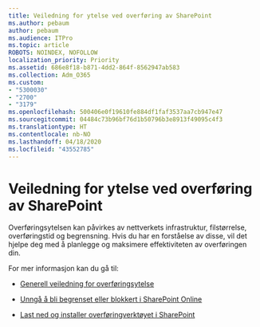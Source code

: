 ```yaml
---
title: Veiledning for ytelse ved overføring av SharePoint
ms.author: pebaum
author: pebaum
ms.audience: ITPro
ms.topic: article
ROBOTS: NOINDEX, NOFOLLOW
localization_priority: Priority
ms.assetid: 686e8f18-b871-4dd2-864f-8562947ab583
ms.collection: Adm_O365
ms.custom:
- "5300030"
- "2700"
- "3179"
ms.openlocfilehash: 500406e0f19610fe884df1faf3537aa7cb947e47
ms.sourcegitcommit: 04484c73b96bf76d1b50796b3e8913f49095c4f3
ms.translationtype: HT
ms.contentlocale: nb-NO
ms.lasthandoff: 04/18/2020
ms.locfileid: "43552785"
---
```

# <a name="sharepoint-migration-performance-guidance"></a>Veiledning for ytelse ved overføring av SharePoint

Overføringsytelsen kan påvirkes av nettverkets infrastruktur, filstørrelse, overføringstid og begrensning. Hvis du har en forståelse av disse, vil det hjelpe deg med å planlegge og maksimere effektiviteten av overføringen din.

For mer informasjon kan du gå til:

- [Generell veiledning for overføringsytelse](https://docs.microsoft.com/sharepointmigration/sharepoint-online-and-onedrive-migration-speed)

- [Unngå å bli begrenset eller blokkert i SharePoint Online](https://docs.microsoft.com/sharepoint/dev/general-development/how-to-avoid-getting-throttled-or-blocked-in-sharepoint-online)

- [Last ned og installer overføringverktøyet i SharePoint](https://docs.microsoft.com/sharepointmigration/introducing-the-sharepoint-migration-tool)
